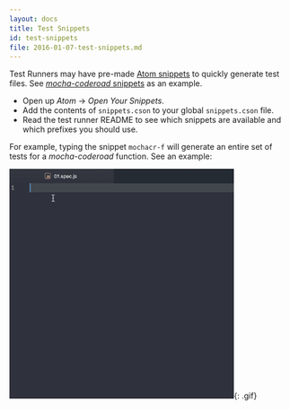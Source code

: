 ```yaml
---
layout: docs
title: Test Snippets
id: test-snippets
file: 2016-01-07-test-snippets.md
---
```

Test Runners may have pre-made [Atom snippets](https://atom.io/docs/latest/using-atom-snippets) to quickly generate test files. See [*mocha-coderoad* snippets](https://github.com/coderoad/mocha-coderoad/blob/master/snippets.cson) as an example.

* Open up *Atom* -> *Open Your Snippets*.
* Add the contents of `snippets.cson` to your global `snippets.cson` file.
* Read the test runner README to see which snippets are available and which prefixes you should use.

For example, typing the snippet `mochacr-f` will generate an entire set of tests for a *mocha-coderoad* function. See an example:

![Mocha Coderoad Test Snippets](/img/gif/snippets.png){: .gif}
